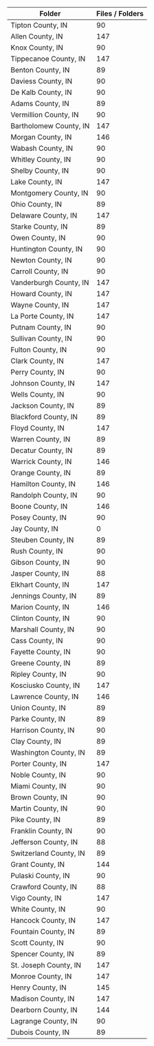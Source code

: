 | Folder                 |   Files / Folders |
|------------------------|-------------------|
| Tipton County, IN      |                90 |
| Allen County, IN       |               147 |
| Knox County, IN        |                90 |
| Tippecanoe County, IN  |               147 |
| Benton County, IN      |                89 |
| Daviess County, IN     |                90 |
| De Kalb County, IN     |                90 |
| Adams County, IN       |                89 |
| Vermillion County, IN  |                90 |
| Bartholomew County, IN |               147 |
| Morgan County, IN      |               146 |
| Wabash County, IN      |                90 |
| Whitley County, IN     |                90 |
| Shelby County, IN      |                90 |
| Lake County, IN        |               147 |
| Montgomery County, IN  |                90 |
| Ohio County, IN        |                89 |
| Delaware County, IN    |               147 |
| Starke County, IN      |                89 |
| Owen County, IN        |                90 |
| Huntington County, IN  |                90 |
| Newton County, IN      |                90 |
| Carroll County, IN     |                90 |
| Vanderburgh County, IN |               147 |
| Howard County, IN      |               147 |
| Wayne County, IN       |               147 |
| La Porte County, IN    |               147 |
| Putnam County, IN      |                90 |
| Sullivan County, IN    |                90 |
| Fulton County, IN      |                90 |
| Clark County, IN       |               147 |
| Perry County, IN       |                90 |
| Johnson County, IN     |               147 |
| Wells County, IN       |                90 |
| Jackson County, IN     |                89 |
| Blackford County, IN   |                89 |
| Floyd County, IN       |               147 |
| Warren County, IN      |                89 |
| Decatur County, IN     |                89 |
| Warrick County, IN     |               146 |
| Orange County, IN      |                89 |
| Hamilton County, IN    |               146 |
| Randolph County, IN    |                90 |
| Boone County, IN       |               146 |
| Posey County, IN       |                90 |
| Jay County, IN         |                 0 |
| Steuben County, IN     |                89 |
| Rush County, IN        |                90 |
| Gibson County, IN      |                90 |
| Jasper County, IN      |                88 |
| Elkhart County, IN     |               147 |
| Jennings County, IN    |                89 |
| Marion County, IN      |               146 |
| Clinton County, IN     |                90 |
| Marshall County, IN    |                90 |
| Cass County, IN        |                90 |
| Fayette County, IN     |                90 |
| Greene County, IN      |                89 |
| Ripley County, IN      |                90 |
| Kosciusko County, IN   |               147 |
| Lawrence County, IN    |               146 |
| Union County, IN       |                89 |
| Parke County, IN       |                89 |
| Harrison County, IN    |                90 |
| Clay County, IN        |                89 |
| Washington County, IN  |                89 |
| Porter County, IN      |               147 |
| Noble County, IN       |                90 |
| Miami County, IN       |                90 |
| Brown County, IN       |                90 |
| Martin County, IN      |                90 |
| Pike County, IN        |                89 |
| Franklin County, IN    |                90 |
| Jefferson County, IN   |                88 |
| Switzerland County, IN |                89 |
| Grant County, IN       |               144 |
| Pulaski County, IN     |                90 |
| Crawford County, IN    |                88 |
| Vigo County, IN        |               147 |
| White County, IN       |                90 |
| Hancock County, IN     |               147 |
| Fountain County, IN    |                89 |
| Scott County, IN       |                90 |
| Spencer County, IN     |                89 |
| St. Joseph County, IN  |               147 |
| Monroe County, IN      |               147 |
| Henry County, IN       |               145 |
| Madison County, IN     |               147 |
| Dearborn County, IN    |               144 |
| Lagrange County, IN    |                90 |
| Dubois County, IN      |                89 |